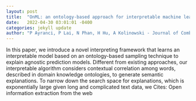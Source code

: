 ```yaml
---
layout: post
title:  "OnML: an ontology-based approach for interpretable machine learning"
date:   2022-04-30 03:01:01 -0400
categories: jekyll update
author: "P Ayranci, P Lai, N Phan, H Hu, A Kolinowski - Journal of Combinatorial , 2022"
---
```

In this paper, we introduce a novel interpreting framework that learns an interpretable model based on an ontology-based sampling technique to explain agnostic prediction models. Different from existing approaches, our interpretable algorithm considers contextual correlation among words, described in domain knowledge ontologies, to generate semantic explanations. To narrow down the search space for explanations, which is exponentially large given long and complicated text data, we Cites: Open information extraction from the web